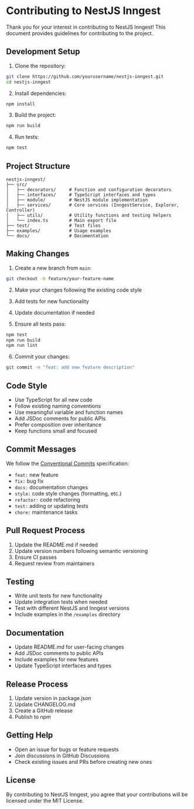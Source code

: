 # Contributing to NestJS Inngest

Thank you for your interest in contributing to NestJS Inngest! This document provides guidelines for contributing to the project.

## Development Setup

1. Clone the repository:
```bash
git clone https://github.com/yourusername/nestjs-inngest.git
cd nestjs-inngest
```

2. Install dependencies:
```bash
npm install
```

3. Build the project:
```bash
npm run build
```

4. Run tests:
```bash
npm test
```

## Project Structure

```
nestjs-inngest/
├── src/
│   ├── decorators/     # Function and configuration decorators
│   ├── interfaces/     # TypeScript interfaces and types
│   ├── module/         # NestJS module implementation
│   ├── services/       # Core services (InngestService, Explorer, Controller)
│   ├── utils/          # Utility functions and testing helpers
│   └── index.ts        # Main export file
├── test/               # Test files
├── examples/           # Usage examples
└── docs/               # Documentation
```

## Making Changes

1. Create a new branch from `main`:
```bash
git checkout -b feature/your-feature-name
```

2. Make your changes following the existing code style

3. Add tests for new functionality

4. Update documentation if needed

5. Ensure all tests pass:
```bash
npm test
npm run build
npm run lint
```

6. Commit your changes:
```bash
git commit -m "feat: add new feature description"
```

## Code Style

- Use TypeScript for all new code
- Follow existing naming conventions
- Use meaningful variable and function names
- Add JSDoc comments for public APIs
- Prefer composition over inheritance
- Keep functions small and focused

## Commit Messages

We follow the [Conventional Commits](https://www.conventionalcommits.org/) specification:

- `feat:` new feature
- `fix:` bug fix
- `docs:` documentation changes
- `style:` code style changes (formatting, etc.)
- `refactor:` code refactoring
- `test:` adding or updating tests
- `chore:` maintenance tasks

## Pull Request Process

1. Update the README.md if needed
2. Update version numbers following semantic versioning
3. Ensure CI passes
4. Request review from maintainers

## Testing

- Write unit tests for new functionality
- Update integration tests when needed
- Test with different NestJS and Inngest versions
- Include examples in the `/examples` directory

## Documentation

- Update README.md for user-facing changes
- Add JSDoc comments to public APIs
- Include examples for new features
- Update TypeScript interfaces and types

## Release Process

1. Update version in package.json
2. Update CHANGELOG.md
3. Create a GitHub release
4. Publish to npm

## Getting Help

- Open an issue for bugs or feature requests
- Join discussions in GitHub Discussions
- Check existing issues and PRs before creating new ones

## License

By contributing to NestJS Inngest, you agree that your contributions will be licensed under the MIT License.